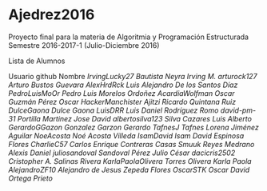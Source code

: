 # Ajedrez2016

Proyecto final para la materia de Algoritmia y Programación Estructurada
Semestre 2016-2017-1 (Julio-Diciembre 2016)

Lista de Alumnos

Usuario github      Nombre 
*IrvingLucky27       Bautista Neyra Irving M.*
*arturock127         Arturo Bustos Guevara*
*AlexHrdRck          Luis Alejandro De los Santos Díaz*
*PedroLuisMoOr       Pedro Luis Morelos Ordoñez*
*AcardiaWolfman      Oscar Guzmán Pérez Oscar*
*HackerManchister    Ajitzi Ricardo Quintana Ruiz*
*DulceGaona          Dulce Gaona*
*LuisDRR             Luis Daniel Rodríguez Romo*
*david-pm-31         Portilla Martinez Jose David*
*albertosilva123     Silva Cazares Luis Alberto* 
*GerardoGGazon       Gonzalez Garzon Gerardo*
*TafnesJ             Tafnes Lorena Jiménez Aguilar*
*NoeAcosta           Noé Acosta Villeda*
*IsamDavid           Isam David Espinosa Flores*
*CharlieC57          Carlos Enrique Contreras Casas*
*Smuuk               Reyes Medrano Alexis Daniel*
*juliosandoval       Sandoval Pérez Julio César*
*dacicris2502        Cristopher A. Salinas Rivera*
*KarlaPaolaOlivera   Torres Olivera Karla Paola*
*AlejandroZF10       Alejandro de Jesus Zepeda Flores*
*OscarSTK            Oscar David Ortega Prieto*




